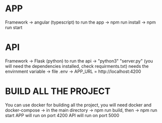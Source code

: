 # APP

Framework -> angular (typescript)
to run the app -> npm run install -> npm run start

# API

Framework -> Flask (python)
to run the api -> "python3" "server.py" (you will need the dependencies installed, check requirments.txt)
needs the envirnment variable -> file .env -> APP_URL = http://localhost:4200

# BUILD ALL THE PROJECT

You can use docker for building all the project, you will need docker and docker-compose
-> in the main directory -> npm run build, then -> npm run start
APP will run on port 4200
API will run on port 5000
